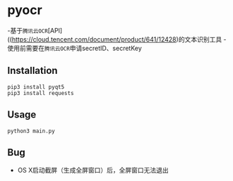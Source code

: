 # pyocr

-基于`腾讯云OCR`[API]((https://cloud.tencent.com/document/product/641/12428)的文本识别工具
-使用前需要在`腾讯云OCR`申请secretID、secretKey

## Installation
```
pip3 install pyqt5
pip3 install requests
```

## Usage
```
python3 main.py
```
## Bug
- OS X启动截屏（生成全屏窗口）后，全屏窗口无法退出
